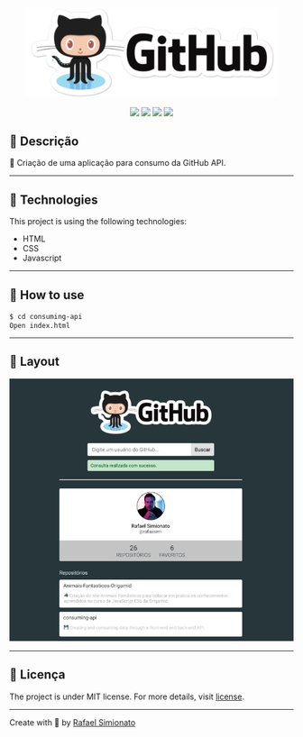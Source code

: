 <p align='center'><img width="450" src="./img/logo.svg"/></p>
<p align='center'>
<img src="https://img.shields.io/github/repo-size/rafaasimi/consuming-api-github">
<img src="https://img.shields.io/github/languages/count/rafaasimi/consuming-api-github">
<img src="https://img.shields.io/github/last-commit/rafaasimi/consuming-api-github">
<img src="https://img.shields.io/github/license/rafaasimi/consuming-api-github">
</p>

## 🔖 Descrição
<p>🐙 Criação de uma aplicação para consumo da GitHub API.<p>

---

## 🚀 Technologies
This project is using the following technologies:
- HTML
- CSS
- Javascript

---

## 🎲 How to use
	$ cd consuming-api
    Open index.html

---

## 🎨 Layout
<img src='./img/layout.PNG'>

---

## 📝 Licença
<p>The project is under MIT license. For more details, visit <a href='LICENSE'>license<a>.</p>

---

<p>Create with 💙 by <a href='https://github.com/rafaasimi/' target='_blank'>Rafael Simionato</a></p>

